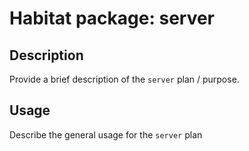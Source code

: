 # Habitat package: server

## Description

Provide a brief description of the `server` plan / purpose.

## Usage

Describe the general usage for the `server` plan

